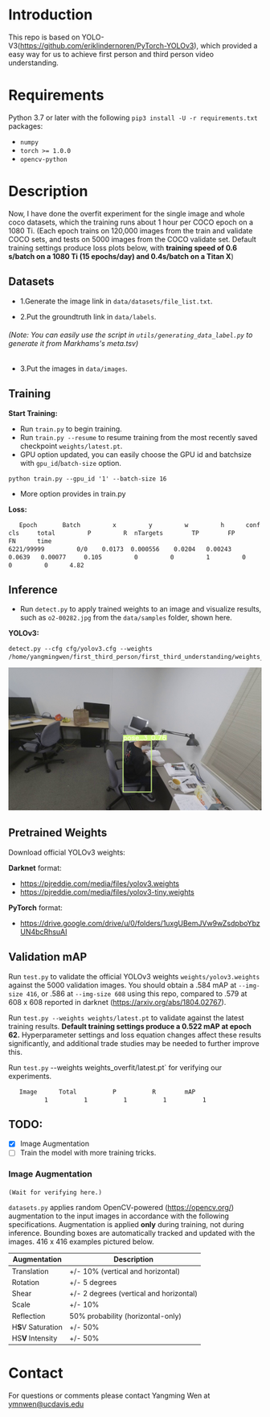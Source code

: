 # Introduction

This repo is based on YOLO-V3(https://github.com/eriklindernoren/PyTorch-YOLOv3), which provided a easy way for us to achieve first person and third person video understanding.

# Requirements

Python 3.7 or later with the following `pip3 install -U -r requirements.txt` packages:

- `numpy`
- `torch >= 1.0.0`
- `opencv-python`

# Description

Now, I have done the overfit experiment for the single image and whole coco datasets, which the training runs about 1 hour per COCO epoch on a 1080 Ti.
(Each epoch trains on 120,000 images from the train and validate COCO sets, and tests on 5000 images from the COCO validate set. Default training settings produce loss plots below, with **training speed of 0.6 s/batch on a 1080 Ti (15 epochs/day) and 0.4s/batch on a Titan X**)

## Datasets

- 1.Generate the image link in `data/datasets/file_list.txt`.

- 2.Put the groundtruth link in `data/labels`.

###### (Note: You can easily use the script in `utils/generating_data_label.py` to generate it from Markhams's meta.tsv)

- 3.Put the images in `data/images`.

## Training

**Start Training:** 
- Run `train.py` to begin training. 
- Run `train.py --resume` to resume training from the most recently saved checkpoint `weights/latest.pt`.
- GPU option updated, you can easily choose the GPU id and batchsize with `gpu_id`/`batch-size` option.

```
python train.py --gpu_id '1' --batch-size 16
```
- More option provides in train.py



**Loss:**
```
   Epoch       Batch         x         y         w         h      conf       cls     total         P         R  nTargets        TP        FP        FN      time
6221/99999         0/0    0.0173  0.000556    0.0204   0.00243    0.0639   0.00077     0.105         0         0         1         0         0         0      4.82
```

## Inference

- Run `detect.py` to apply trained weights to an image and visualize results, such as `o2-00282.jpg` from the `data/samples` folder, shown here. 

**YOLOv3:** 

```
detect.py --cfg cfg/yolov3.cfg --weights /home/yangmingwen/first_third_person/first_third_understanding/weights_overfit/lastest.pt
```
<img src="output/o2-00282.jpg" width="800">

## Pretrained Weights

Download official YOLOv3 weights:

**Darknet** format: 
- https://pjreddie.com/media/files/yolov3.weights
- https://pjreddie.com/media/files/yolov3-tiny.weights

**PyTorch** format:
- https://drive.google.com/drive/u/0/folders/1uxgUBemJVw9wZsdpboYbzUN4bcRhsuAI

## Validation mAP

Run `test.py` to validate the official YOLOv3 weights `weights/yolov3.weights` against the 5000 validation images. You should obtain a .584 mAP at `--img-size 416`, or .586 at `--img-size 608` using this repo, compared to .579 at 608 x 608 reported in darknet (https://arxiv.org/abs/1804.02767).

Run `test.py --weights weights/latest.pt` to validate against the latest training results. **Default training settings produce a 0.522 mAP at epoch 62.** Hyperparameter settings and loss equation changes affect these results significantly, and additional trade studies may be needed to further improve this.

Run `test.py` --weights weights_overfit/latest.pt` for verifying our experiments.
```
   Image      Total          P          R        mAP
          1          1          1          1          1
```

## TODO:
- [x] Image Augmentation   
- [ ] Train the model with more training tricks.

### Image Augmentation 
`(Wait for verifying here.)`

`datasets.py` applies random OpenCV-powered (https://opencv.org/) augmentation to the input images in accordance with the following specifications. Augmentation is applied **only** during training, not during inference. Bounding boxes are automatically tracked and updated with the images. 416 x 416 examples pictured below.

Augmentation | Description
--- | ---
Translation | +/- 10% (vertical and horizontal)
Rotation | +/- 5 degrees
Shear | +/- 2 degrees (vertical and horizontal)
Scale | +/- 10%
Reflection | 50% probability (horizontal-only)
H**S**V Saturation | +/- 50%
HS**V** Intensity | +/- 50%

# Contact

For questions or comments please contact Yangming Wen at ymnwen@ucdavis.edu
